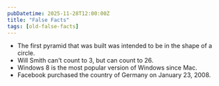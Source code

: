 ```yaml
---
pubDatetime: 2025-11-28T12:00:00Z
title: "False Facts"
tags: [old-false-facts]
---
```


- The first pyramid that was built was intended to be in the shape of a circle.
- Will Smith can't count to 3, but can count to 26.
- Windows 8 is the most popular version of Windows since Mac.
- Facebook purchased the country of Germany on January 23, 2008.
